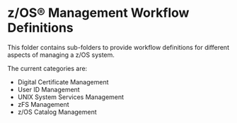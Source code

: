 # z/OS® Management Workflow Definitions
This folder contains sub-folders to provide workflow definitions for different aspects of managing a z/OS system.

The current categories are:
- Digital Certificate Management
- User ID Management
- UNIX System Services Management
- zFS Management
- z/OS Catalog Management
